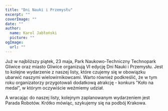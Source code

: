 ```yaml
---
title: "Dni Nauki i Przemysłu"
excerpt: ""
coverImage: ""
date: ""
author:
  name: Karol Jabłoński
  picture: ""
ogImage:
  url: ""
---
```


Już w najbliższy piątek, 23 maja, Park Naukowo-Techniczny Technopark Gliwice oraz miasto Gliwice organizują VI edycję Dni Nauki i Przemysłu. Jest to kolejne wydarzenie z naszej listy, które czujemy się w obowiązku ubarwić naszymi wielowirnikowcami. Warto również podkreślić, że w tym roku organizatorzy przygotowali dodatkową atrakcję - konkurs "Koło na medal", w którym oczywiście weźmiemy udział.

A wracając do naszej listy, kolejnym zaplanowanym wydarzeniem jest Parada Robotów. Krótko mówiąc, szykujemy się na podbój Krakowa.
